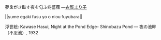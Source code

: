 夢ゑがき臥す夜を匂ふ冬薔薇
—[古賀まり子](https://ja.wikipedia.org/wiki/古賀まり子)

||yume egaki fusu yo o niou fuyubara||

浮世絵: Kawase Hasui, Night at the Pond Edge- Shinobazu Pond — 夜の池畔（不忍池）, 1932